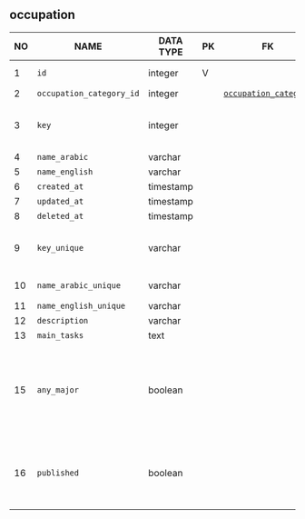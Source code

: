 
occupation
----------------------------


NO | NAME | DATA TYPE | PK | FK | COMMENTS
---|------|-----------|----|----|-------------------
1|`id` | integer | V |  | Surrogate key
2|`occupation_category_id` | integer |  | [`occupation_category`](occupation_category.md) | 
3|`key` | integer |  |  | A key for sorting. TODO: how is it used?
4|`name_arabic` | varchar |  |  | 
5|`name_english` | varchar |  |  | 
6|`created_at` | timestamp |  |  | 
7|`updated_at` | timestamp |  |  | 
8|`deleted_at` | timestamp |  |  | 
9|`key_unique` | varchar |  |  | Another key for sorting. TODO: how is it used?
10|`name_arabic_unique` | varchar |  |  | TODO: how is it used?
11|`name_english_unique` | varchar |  |  | 
12|`description` | varchar |  |  | 
13|`main_tasks` | text |  |  | 
15|`any_major` | boolean |  |  | Signifies thet the occupation requires any major degree. TODO: is it correct?
16|`published` | boolean |  |  | The occupation will appear in web app. TODO: Correct?
